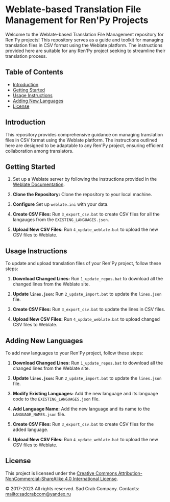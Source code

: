 # Weblate-based Translation File Management for Ren'Py Projects

Welcome to the Weblate-based Translation File Management repository for Ren'Py projects! This repository serves as a guide and toolkit for managing translation files in CSV format using the Weblate platform. The instructions provided here are suitable for any Ren'Py project seeking to streamline their translation process.

## Table of Contents

- [Introduction](#introduction)
- [Getting Started](#getting-started)
- [Usage Instructions](#usage-instructions)
- [Adding New Languages](#adding-new-languages)
- [License](#license)

## Introduction

This repository provides comprehensive guidance on managing translation files in CSV format using the Weblate platform. The instructions outlined here are designed to be adaptable to any Ren'Py project, ensuring efficient collaboration among translators.

## Getting Started

1. Set up a Weblate server by following the instructions provided in the [Weblate Documentation](https://docs.weblate.org/en/latest/install.html).

2. **Clone the Repository:** Clone the repository to your local machine.

3. **Configure** Set up `weblate.ini` with your data. 

4. **Create CSV Files:** Run `3_export_csv.bat` to create CSV files for all the langauges from the `EXISTING_LANGUAGES.json`.

5. **Upload New CSV Files:** Run `4_update_weblate.bat` to upload the new CSV files to Weblate.

## Usage Instructions

To update and upload translation files of your Ren'Py project, follow these steps:

1. **Download Changed Lines:** Run `1_update_repos.bat` to download all the changed lines from the Weblate site.

2. **Update `lines.json`:** Run `2_update_import.bat` to update the `lines.json` file.

3. **Create CSV Files:** Run `3_export_csv.bat` to update the lines in CSV files.

4. **Upload New CSV Files:** Run `4_update_weblate.bat` to upload changed CSV files to Weblate.

## Adding New Languages

To add new languages to your Ren'Py project, follow these steps:

1. **Download Changed Lines:** Run `1_update_repos.bat` to download all the changed lines from the Weblate site.

2. **Update `lines.json`:** Run `2_update_import.bat` to update the `lines.json` file.

3. **Modify Existing Languages:** Add the new language and its language code to the `EXISTING_LANGUAGES.json` file.

4. **Add Language Name:** Add the new language and its name to the `LANGUAGE_NAMES.json` file.

5. **Create CSV Files:** Run `3_export_csv.bat` to create CSV files for the added language.

6. **Upload New CSV Files:** Run `4_update_weblate.bat` to upload the new CSV files to Weblate.

## License

This project is licensed under the [Creative Commons Attribution-NonCommercial-ShareAlike 4.0 International License](https://creativecommons.org/licenses/by-nc-sa/4.0/legalcode).

© 2017-2023 All rights reserved.
Sad Crab Company. Contacts: [mailto:sadcrabcom@yandex.ru](mailto:sadcrabcom@yandex.ru)
